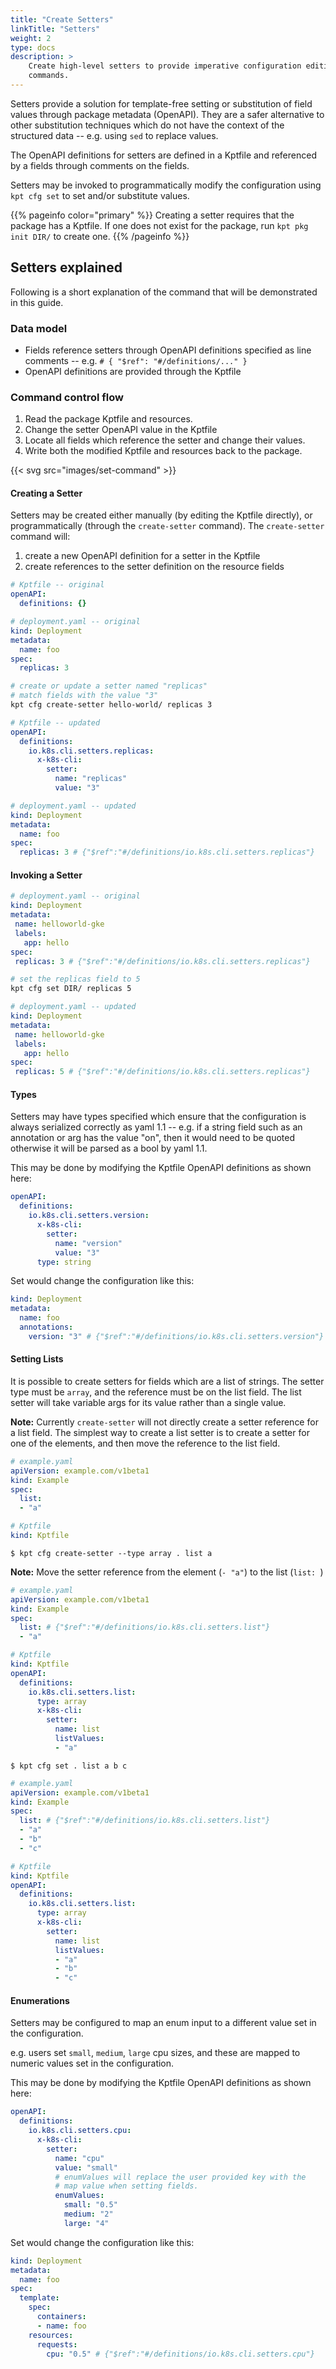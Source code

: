 ```yaml
---
title: "Create Setters"
linkTitle: "Setters"
weight: 2
type: docs
description: >
    Create high-level setters to provide imperative configuration editing
    commands.
---
```

Setters provide a solution for template-free setting or substitution of field
values through package metadata (OpenAPI).  They are a safer alternative to
other substitution techniques which do not have the context of the
structured data -- e.g. using `sed` to replace values.

The OpenAPI definitions for setters are defined in a Kptfile and referenced by
a fields through comments on the fields.

Setters may be invoked to programmatically modify the configuration
using `kpt cfg set` to set and/or substitute values.

{{% pageinfo color="primary" %}}
Creating a setter requires that the package has a Kptfile.  If one does
not exist for the package, run `kpt pkg init DIR/` to create one.
{{% /pageinfo %}}

## Setters explained

Following is a short explanation of the command that will be demonstrated
in this guide.

### Data model

- Fields reference setters through OpenAPI definitions specified as
  line comments -- e.g. `# { "$ref": "#/definitions/..." }`
- OpenAPI definitions are provided through the Kptfile

### Command control flow

1. Read the package Kptfile and resources.
2. Change the setter OpenAPI value in the Kptfile
3. Locate all fields which reference the setter and change their values.
4. Write both the modified Kptfile and resources back to the package.

{{< svg src="images/set-command" >}}

#### Creating a Setter

Setters may be created either manually (by editing the Kptfile directly), or
programmatically (through the `create-setter` command).  The `create-setter`
command will:

1. create a new OpenAPI definition for a setter in the Kptfile
2. create references to the setter definition on the resource fields

```yaml
# Kptfile -- original
openAPI:
  definitions: {}
```

```yaml
# deployment.yaml -- original
kind: Deployment
metadata:
  name: foo
spec:
  replicas: 3
```

```sh
# create or update a setter named "replicas"
# match fields with the value "3"
kpt cfg create-setter hello-world/ replicas 3
```

```yaml
# Kptfile -- updated
openAPI:
  definitions:
    io.k8s.cli.setters.replicas:
      x-k8s-cli:
        setter:
          name: "replicas"
          value: "3"
```

```yaml
# deployment.yaml -- updated
kind: Deployment
metadata:
  name: foo
spec:
  replicas: 3 # {"$ref":"#/definitions/io.k8s.cli.setters.replicas"}
```

#### Invoking a Setter

```yaml
# deployment.yaml -- original
kind: Deployment
metadata:
 name: helloworld-gke
 labels:
   app: hello
spec:
 replicas: 3 # {"$ref":"#/definitions/io.k8s.cli.setters.replicas"}
```

```sh
# set the replicas field to 5
kpt cfg set DIR/ replicas 5
```

```yaml
# deployment.yaml -- updated
kind: Deployment
metadata:
 name: helloworld-gke
 labels:
   app: hello
spec:
 replicas: 5 # {"$ref":"#/definitions/io.k8s.cli.setters.replicas"}
```

#### Types

Setters may have types specified which ensure that the configuration is always
serialized correctly as yaml 1.1 -- e.g. if a string field such as an
annotation or arg has the value "on", then it would need to be quoted otherwise
it will be parsed as a bool by yaml 1.1.

This may be done by modifying the Kptfile OpenAPI definitions as shown here:

```yaml
openAPI:
  definitions:
    io.k8s.cli.setters.version:
      x-k8s-cli:
        setter:
          name: "version"
          value: "3"
      type: string
```

Set would change the configuration like this:

```yaml
kind: Deployment
metadata:
  name: foo
  annotations:
    version: "3" # {"$ref":"#/definitions/io.k8s.cli.setters.version"}
```

#### Setting Lists

It is possible to create setters for fields which are a list of strings.
The setter type must be `array`, and the reference must be on the list field.
The list setter will take variable args for its value rather than a single value.

**Note:** Currently `create-setter` will not directly create a setter reference for a
list field.  The simplest way to create a list setter is to create a setter for one of
the elements, and then move the reference to the list field.


```yaml
# example.yaml
apiVersion: example.com/v1beta1
kind: Example
spec:
  list:
  - "a"
```

```yaml
# Kptfile
kind: Kptfile
```


`$ kpt cfg create-setter --type array . list a`

**Note:** Move the setter reference from the element (`- "a"`) to the list (`list: `)

```yaml
# example.yaml
apiVersion: example.com/v1beta1
kind: Example
spec:
  list: # {"$ref":"#/definitions/io.k8s.cli.setters.list"}
  - "a"
```

```yaml
# Kptfile
kind: Kptfile
openAPI:
  definitions:
    io.k8s.cli.setters.list:
      type: array
      x-k8s-cli:
        setter:
          name: list
          listValues:
          - "a"
```

`$ kpt cfg set . list a b c`

```yaml
# example.yaml
apiVersion: example.com/v1beta1
kind: Example
spec:
  list: # {"$ref":"#/definitions/io.k8s.cli.setters.list"}
  - "a"
  - "b"
  - "c"
```

```yaml
# Kptfile
kind: Kptfile
openAPI:
  definitions:
    io.k8s.cli.setters.list:
      type: array
      x-k8s-cli:
        setter:
          name: list
          listValues:
          - "a"
          - "b"
          - "c"
```

#### Enumerations

Setters may be configured to map an enum input to a different value set
in the configuration.

e.g. users set `small`, `medium`, `large` cpu sizes, and these are mapped
to numeric values set in the configuration.

This may be done by modifying the Kptfile OpenAPI definitions as shown here:

```yaml
openAPI:
  definitions:
    io.k8s.cli.setters.cpu:
      x-k8s-cli:
        setter:
          name: "cpu"
          value: "small"
          # enumValues will replace the user provided key with the
          # map value when setting fields.
          enumValues:
            small: "0.5"
            medium: "2"
            large: "4"
```

Set would change the configuration like this:

```yaml
kind: Deployment
metadata:
  name: foo
spec:
  template:
    spec:
      containers:
      - name: foo
    resources:
      requests:
        cpu: "0.5" # {"$ref":"#/definitions/io.k8s.cli.setters.cpu"}
```
